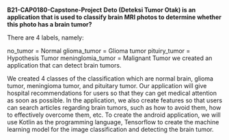 **B21-CAP0180-Capstone-Project**
**Deto (Deteksi Tumor Otak) is an application that is used to classify brain MRI photos to determine whether this photo has a brain tumor?**

There are 4 labels, namely:

no_tumor = Normal glioma_tumor = Glioma tumor pituiry_tumor = Hypothesis Tumor meninglomia_tumor = Malignant Tumor we created an application that can detect brain tumors. 

We created 4 classes of the classification which are normal brain, glioma tumor, meningioma tumor, and pituitary tumor. Our application will give hospital recommendations for users so that they can get medical attention as soon as possible. In the application, we also create features so that users can search articles regarding brain tumors, such as how to avoid them, how to effectively overcome them, etc. To create the android application, we will use Kotlin as the programming language, Tensorflow to create the machine learning model for the image classification and detecting the brain tumor.
